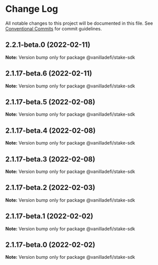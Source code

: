# Change Log

All notable changes to this project will be documented in this file.
See [Conventional Commits](https://conventionalcommits.org) for commit guidelines.

## 2.2.1-beta.0 (2022-02-11)

**Note:** Version bump only for package @vanilladefi/stake-sdk





## 2.1.17-beta.6 (2022-02-11)

**Note:** Version bump only for package @vanilladefi/stake-sdk





## 2.1.17-beta.5 (2022-02-08)

**Note:** Version bump only for package @vanilladefi/stake-sdk





## 2.1.17-beta.4 (2022-02-08)

**Note:** Version bump only for package @vanilladefi/stake-sdk





## 2.1.17-beta.3 (2022-02-08)

**Note:** Version bump only for package @vanilladefi/stake-sdk





## 2.1.17-beta.2 (2022-02-03)

**Note:** Version bump only for package @vanilladefi/stake-sdk





## 2.1.17-beta.1 (2022-02-02)

**Note:** Version bump only for package @vanilladefi/stake-sdk





## 2.1.17-beta.0 (2022-02-02)

**Note:** Version bump only for package @vanilladefi/stake-sdk
